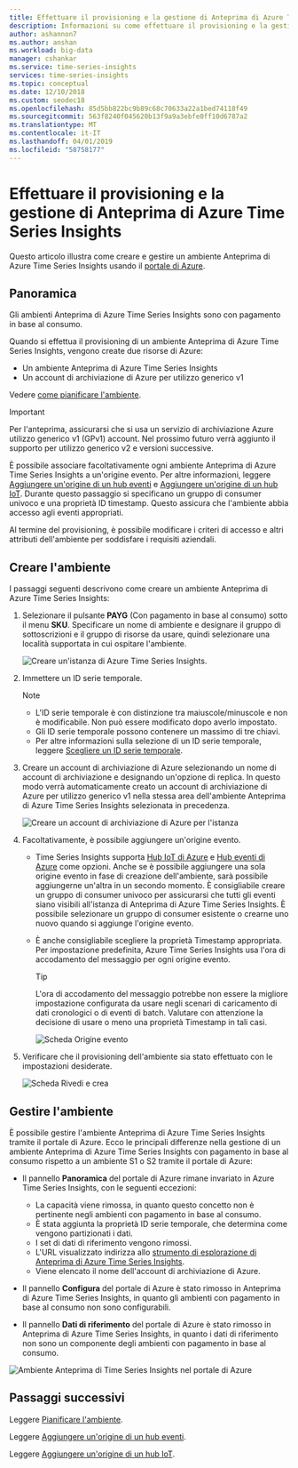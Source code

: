 ```yaml
---
title: Effettuare il provisioning e la gestione di Anteprima di Azure Time Series | Microsoft Docs
description: Informazioni su come effettuare il provisioning e la gestione di Anteprima di Azure Time Series Insights.
author: ashannon7
ms.author: anshan
ms.workload: big-data
manager: cshankar
ms.service: time-series-insights
services: time-series-insights
ms.topic: conceptual
ms.date: 12/10/2018
ms.custom: seodec18
ms.openlocfilehash: 85d5bb822bc9b89c68c70633a22a1bed74118f49
ms.sourcegitcommit: 563f8240f045620b13f9a9a3ebfe0ff10d6787a2
ms.translationtype: MT
ms.contentlocale: it-IT
ms.lasthandoff: 04/01/2019
ms.locfileid: "58758177"
---
```

# <a name="provision-and-manage-azure-time-series-insights-preview"></a>Effettuare il provisioning e la gestione di Anteprima di Azure Time Series Insights

Questo articolo illustra come creare e gestire un ambiente Anteprima di Azure Time Series Insights usando il [portale di Azure](https://portal.azure.com/).

## <a name="overview"></a>Panoramica

Gli ambienti Anteprima di Azure Time Series Insights sono con pagamento in base al consumo.

Quando si effettua il provisioning di un ambiente Anteprima di Azure Time Series Insights, vengono create due risorse di Azure:

* Un ambiente Anteprima di Azure Time Series Insights  
* Un account di archiviazione di Azure per utilizzo generico v1
  
Vedere [come pianificare l'ambiente](./time-series-insights-update-plan.md).

>[!IMPORTANT]
> Per l'anteprima, assicurarsi che si usa un servizio di archiviazione Azure utilizzo generico v1 (GPv1) account.  Nel prossimo futuro verrà aggiunto il supporto per utilizzo generico v2 e versioni successive.  

È possibile associare facoltativamente ogni ambiente Anteprima di Azure Time Series Insights a un'origine evento. Per altre informazioni, leggere [Aggiungere un'origine di un hub eventi](./time-series-insights-how-to-add-an-event-source-eventhub.md) e [Aggiungere un'origine di un hub IoT](./time-series-insights-how-to-add-an-event-source-iothub.md). Durante questo passaggio si specificano un gruppo di consumer univoco e una proprietà ID timestamp. Questo assicura che l'ambiente abbia accesso agli eventi appropriati.

Al termine del provisioning, è possibile modificare i criteri di accesso e altri attributi dell'ambiente per soddisfare i requisiti aziendali.

## <a name="create-the-environment"></a>Creare l'ambiente

I passaggi seguenti descrivono come creare un ambiente Anteprima di Azure Time Series Insights:

1. Selezionare il pulsante **PAYG** (Con pagamento in base al consumo) sotto il menu **SKU**. Specificare un nome di ambiente e designare il gruppo di sottoscrizioni e il gruppo di risorse da usare, quindi selezionare una località supportata in cui ospitare l'ambiente.

   ![Creare un'istanza di Azure Time Series Insights.][1]

1. Immettere un ID serie temporale.

    >[!NOTE]
    > * L'ID serie temporale è con distinzione tra maiuscole/minuscole e non è modificabile. Non può essere modificato dopo averlo impostato.
    > * Gli ID serie temporale possono contenere un massimo di tre chiavi.
    > * Per altre informazioni sulla selezione di un ID serie temporale, leggere [Scegliere un ID serie temporale](./time-series-insights-update-how-to-id.md).

1. Creare un account di archiviazione di Azure selezionando un nome di account di archiviazione e designando un'opzione di replica. In questo modo verrà automaticamente creato un account di archiviazione di Azure per utilizzo generico v1 nella stessa area dell'ambiente Anteprima di Azure Time Series Insights selezionata in precedenza.

    ![Creare un account di archiviazione di Azure per l'istanza][5]

1. Facoltativamente, è possibile aggiungere un'origine evento.

   * Time Series Insights supporta [Hub IoT di Azure](./time-series-insights-how-to-add-an-event-source-iothub.md) e [Hub eventi di Azure](./time-series-insights-how-to-add-an-event-source-eventhub.md) come opzioni. Anche se è possibile aggiungere una sola origine evento in fase di creazione dell'ambiente, sarà possibile aggiungerne un'altra in un secondo momento. È consigliabile creare un gruppo di consumer univoco per assicurarsi che tutti gli eventi siano visibili all'istanza di Anteprima di Azure Time Series Insights. È possibile selezionare un gruppo di consumer esistente o crearne uno nuovo quando si aggiunge l'origine evento.

   * È anche consigliabile scegliere la proprietà Timestamp appropriata. Per impostazione predefinita, Azure Time Series Insights usa l'ora di accodamento del messaggio per ogni origine evento.

     > [!TIP]
     > L'ora di accodamento del messaggio potrebbe non essere la migliore impostazione configurata da usare negli scenari di caricamento di dati cronologici o di eventi di batch. Valutare con attenzione la decisione di usare o meno una proprietà Timestamp in tali casi.

     ![Scheda Origine evento][2]

1. Verificare che il provisioning dell'ambiente sia stato effettuato con le impostazioni desiderate.

    ![Scheda Rivedi e crea][3]

## <a name="manage-the-environment"></a>Gestire l'ambiente

È possibile gestire l'ambiente Anteprima di Azure Time Series Insights tramite il portale di Azure. Ecco le principali differenze nella gestione di un ambiente Anteprima di Azure Time Series Insights con pagamento in base al consumo rispetto a un ambiente S1 o S2 tramite il portale di Azure:

* Il pannello **Panoramica** del portale di Azure rimane invariato in Azure Time Series Insights, con le seguenti eccezioni:
  * La capacità viene rimossa, in quanto questo concetto non è pertinente negli ambienti con pagamento in base al consumo.
  * È stata aggiunta la proprietà ID serie temporale, che determina come vengono partizionati i dati.
  * I set di dati di riferimento vengono rimossi.
  * L'URL visualizzato indirizza allo [strumento di esplorazione di Anteprima di Azure Time Series Insights](./time-series-insights-update-explorer.md).
  * Viene elencato il nome dell'account di archiviazione di Azure.

* Il pannello **Configura** del portale di Azure è stato rimosso in Anteprima di Azure Time Series Insights, in quanto gli ambienti con pagamento in base al consumo non sono configurabili.

* Il pannello **Dati di riferimento** del portale di Azure è stato rimosso in Anteprima di Azure Time Series Insights, in quanto i dati di riferimento non sono un componente degli ambienti con pagamento in base al consumo.

![Ambiente Anteprima di Time Series Insights nel portale di Azure][4]

## <a name="next-steps"></a>Passaggi successivi

Leggere [Pianificare l'ambiente](./time-series-insights-update-plan.md).

Leggere [Aggiungere un'origine di un hub eventi](./time-series-insights-how-to-add-an-event-source-eventhub.md).

Leggere [Aggiungere un'origine di un hub IoT](./time-series-insights-how-to-add-an-event-source-iothub.md).

<!-- Images -->
[1]: media/v2-update-manage/manage_one.PNG
[2]: media/v2-update-manage/manage_two.PNG
[3]: media/v2-update-manage/manage_three.PNG
[4]: media/v2-update-manage/manage_four.PNG
[5]: media/v2-update-manage/manage_five.PNG
